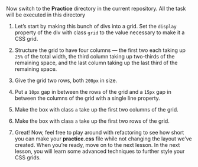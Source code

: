 Now switch to the **Practice** directory in the current repository. All the task will be executed in this directory


1. Let’s start by making this bunch of divs into a grid. Set the `display` property of the div with class `grid` to the value necessary to make it a CSS grid.


2. Structure the grid to have four columns — the first two each taking up `25%` of the total width, the third column taking up two-thirds of the remaining space, and the last column taking up the last third of the remaining space.

3. Give the grid two rows, both `200px` in size.


4. Put a `10px` gap in between the rows of the grid and a `15px` gap in between the columns of the grid with a single line property.


5. Make the box with class `a` take up the first two columns of the grid.


6. Make the box with class `a` take up the first two rows of the grid.


7. Great! Now, feel free to play around with refactoring to see how short you can make your **practice.css** file while not changing the layout we’ve created. When you’re ready, move on to the next lesson. In the next lesson, you will learn some advanced techniques to further style your CSS grids.


